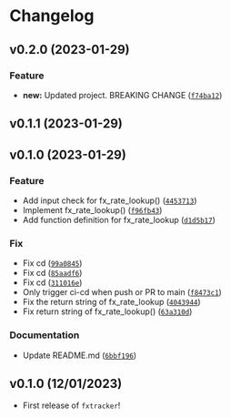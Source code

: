 # Changelog

<!--next-version-placeholder-->

## v0.2.0 (2023-01-29)
### Feature
* **new:** Updated project. BREAKING CHANGE ([`f74ba12`](https://github.com/UBC-MDS/fxtracker/commit/f74ba12ed03bd4688be154d28b27a7e930c79889))

## v0.1.1 (2023-01-29)


## v0.1.0 (2023-01-29)
### Feature
* Add input check for fx_rate_lookup() ([`4453713`](https://github.com/UBC-MDS/fxtracker/commit/445371316d55a607b1d9a89df03fc1f723c9e3fe))
* Implement fx_rate_lookup() ([`f96fb43`](https://github.com/UBC-MDS/fxtracker/commit/f96fb43e316d5b21956dc22eea12c5c96cb8006d))
* Add function definition for fx_rate_lookup ([`d1d5b17`](https://github.com/UBC-MDS/fxtracker/commit/d1d5b176331ad13b003b11c41f6ac26fbaa929de))

### Fix
* Fix cd ([`99a0845`](https://github.com/UBC-MDS/fxtracker/commit/99a0845bf31aeba45b92d3b4d7f79542ce4ac9f8))
* Fix cd ([`85aadf6`](https://github.com/UBC-MDS/fxtracker/commit/85aadf6f809be6a8e6d9e73a4cde942c36f3d2dd))
* Fix cd ([`311016e`](https://github.com/UBC-MDS/fxtracker/commit/311016e85492a2deb105adff0455ff2e8b45f6b0))
* Only trigger ci-cd when push or PR to main ([`f8473c1`](https://github.com/UBC-MDS/fxtracker/commit/f8473c1911553bee094d690a713b7c93ef442361))
* Fix the return string of fx_rate_lookup ([`4043944`](https://github.com/UBC-MDS/fxtracker/commit/40439445d4f09159bf6dd31a3cbace538c279996))
* Fix return string of fx_rate_lookup() ([`63a310d`](https://github.com/UBC-MDS/fxtracker/commit/63a310d5f10df5735a3c57b1377751a877a55080))

### Documentation
* Update README.md ([`6bbf196`](https://github.com/UBC-MDS/fxtracker/commit/6bbf19640a36e7fd4e1e97c66fbb766ba789f3d4))

## v0.1.0 (12/01/2023)

- First release of `fxtracker`!